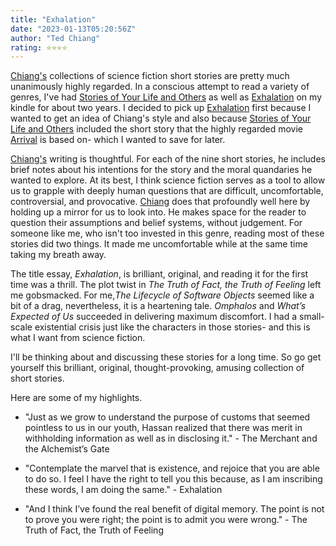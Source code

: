 ```yaml
---
title: "Exhalation"
date: "2023-01-13T05:20:56Z"
author: "Ted Chiang"
rating: ⭐⭐⭐⭐
---
```


<a href="https://www.goodreads.com/author/show/130698.Ted_Chiang">Chiang's</a> collections of science fiction short stories are pretty much unanimously highly regarded. In a conscious attempt to read a variety of genres, I've had <a href="https://www.goodreads.com/book/show/223380.Stories_of_Your_Life_and_Others">Stories of Your Life and Others</a> as well as <a href="https://www.goodreads.com/book/show/41160292-exhalation">Exhalation</a> on my kindle for about two years. I decided to pick up <a href="https://www.goodreads.com/book/show/41160292-exhalation">Exhalation</a> first because I wanted to get an idea of Chiang's style and also because <a href="https://www.goodreads.com/book/show/223380.Stories_of_Your_Life_and_Others">Stories of Your Life and Others</a> included the short story that the highly regarded movie <a href="https://en.wikipedia.org/wiki/Arrival_(film)">Arrival</a> is based on- which I wanted to save for later.

<a href="https://www.goodreads.com/author/show/130698.Ted_Chiang">Chiang's</a> writing is thoughtful. For each of the nine short stories, he includes brief notes about his intentions for the story and the moral quandaries he wanted to explore. At its best, I think science fiction serves as a tool to allow us to grapple with deeply human questions that are difficult, uncomfortable, controversial, and provocative. <a href="https://www.goodreads.com/author/show/130698.Ted_Chiang">Chiang</a> does that profoundly well here by holding up a mirror for us to look into. He makes space for the reader to question their assumptions and belief systems, without judgement.  For someone like me, who isn't too invested in this genre, reading most of these stories did two things. It made me uncomfortable while at the same time taking my breath away.

The title essay, <i>Exhalation</i>, is brilliant, original, and reading it for the first time was a thrill. The plot twist in <i>The Truth of Fact, the Truth of Feeling</i> left me gobsmacked. For me,<i>The Lifecycle of Software Objects</i> seemed like a bit of a drag, nevertheless, it is a heartening tale. <i>Omphalos</i> and <i>What’s Expected of Us</i> succeeded in delivering maximum discomfort. I had a small-scale existential crisis just like the characters in those stories- and this is what I want from science fiction.

I'll be thinking about and discussing these stories for a long time. So go get yourself this brilliant, original, thought-provoking, amusing collection of short stories.

Here are some of my highlights.

* "Just as we grow to understand the purpose of customs that seemed pointless to us in our youth, Hassan realized that there was merit in withholding information as well as in disclosing it." - The Merchant and the Alchemist’s Gate

* "Contemplate the marvel that is existence, and rejoice that you are able to do so. I feel I have the right to tell you this because, as I am inscribing these words, I am doing the same." - Exhalation

* "And I think I’ve found the real benefit of digital memory. The point is not to prove you were right; the point is to admit you were wrong." - The Truth of Fact, the Truth of Feeling

